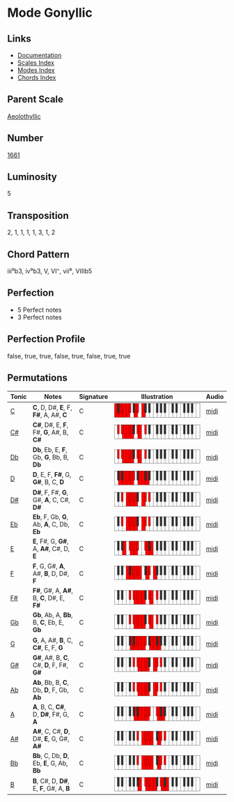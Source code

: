 # Mode Gonyllic

## Links

- [Documentation](README.md)
- [Scales Index](Scales.md)
- [Modes Index](Modes.md)
- [Chords Index](Chords.md)

## Parent Scale

[Aeolothyllic](ScaleAeolothyllic.md)

## Number

[1661](https://ianring.com/musictheory/scales/1661)

## Luminosity

5

## Transposition

2, 1, 1, 1, 1, 3, 1, 2

## Chord Pattern

iii⁰b3, iv⁰b3, V, VI⁺, vii⁰, VIIIb5

## Perfection

- 5 Perfect notes
- 3 Perfect notes

## Perfection Profile

false, true, true, false, true, false, true, true

## Permutations

| Tonic | Notes | Signature | Illustration | Audio |
|-------|-------|-----------|--------------|-------|
| [C](ModeCNaturalGonyllic.md) | **C**, D, D#, **E**, F, **F#**, A, A#, **C** | C | ![CNaturalGonyllic](ModeCNaturalGonyllic.png) | [midi](https://github.com/edipermadi/music/blob/main/docs/ModeCNaturalGonyllic.mid?raw=true) |
| [C#](ModeCSharpGonyllic.md) | **C#**, D#, E, **F**, F#, **G**, A#, B, **C#** | C | ![CSharpGonyllic](ModeCSharpGonyllic.png) | [midi](https://github.com/edipermadi/music/blob/main/docs/ModeCSharpGonyllic.mid?raw=true) |
| [Db](ModeDFlatGonyllic.md) | **Db**, Eb, E, **F**, Gb, **G**, Bb, B, **Db** | C | ![DFlatGonyllic](ModeDFlatGonyllic.png) | [midi](https://github.com/edipermadi/music/blob/main/docs/ModeDFlatGonyllic.mid?raw=true) |
| [D](ModeDNaturalGonyllic.md) | **D**, E, F, **F#**, G, **G#**, B, C, **D** | C | ![DNaturalGonyllic](ModeDNaturalGonyllic.png) | [midi](https://github.com/edipermadi/music/blob/main/docs/ModeDNaturalGonyllic.mid?raw=true) |
| [D#](ModeDSharpGonyllic.md) | **D#**, F, F#, **G**, G#, **A**, C, C#, **D#** | C | ![DSharpGonyllic](ModeDSharpGonyllic.png) | [midi](https://github.com/edipermadi/music/blob/main/docs/ModeDSharpGonyllic.mid?raw=true) |
| [Eb](ModeEFlatGonyllic.md) | **Eb**, F, Gb, **G**, Ab, **A**, C, Db, **Eb** | C | ![EFlatGonyllic](ModeEFlatGonyllic.png) | [midi](https://github.com/edipermadi/music/blob/main/docs/ModeEFlatGonyllic.mid?raw=true) |
| [E](ModeENaturalGonyllic.md) | **E**, F#, G, **G#**, A, **A#**, C#, D, **E** | C | ![ENaturalGonyllic](ModeENaturalGonyllic.png) | [midi](https://github.com/edipermadi/music/blob/main/docs/ModeENaturalGonyllic.mid?raw=true) |
| [F](ModeFNaturalGonyllic.md) | **F**, G, G#, **A**, A#, **B**, D, D#, **F** | C | ![FNaturalGonyllic](ModeFNaturalGonyllic.png) | [midi](https://github.com/edipermadi/music/blob/main/docs/ModeFNaturalGonyllic.mid?raw=true) |
| [F#](ModeFSharpGonyllic.md) | **F#**, G#, A, **A#**, B, **C**, D#, E, **F#** | C | ![FSharpGonyllic](ModeFSharpGonyllic.png) | [midi](https://github.com/edipermadi/music/blob/main/docs/ModeFSharpGonyllic.mid?raw=true) |
| [Gb](ModeGFlatGonyllic.md) | **Gb**, Ab, A, **Bb**, B, **C**, Eb, E, **Gb** | C | ![GFlatGonyllic](ModeGFlatGonyllic.png) | [midi](https://github.com/edipermadi/music/blob/main/docs/ModeGFlatGonyllic.mid?raw=true) |
| [G](ModeGNaturalGonyllic.md) | **G**, A, A#, **B**, C, **C#**, E, F, **G** | C | ![GNaturalGonyllic](ModeGNaturalGonyllic.png) | [midi](https://github.com/edipermadi/music/blob/main/docs/ModeGNaturalGonyllic.mid?raw=true) |
| [G#](ModeGSharpGonyllic.md) | **G#**, A#, B, **C**, C#, **D**, F, F#, **G#** | C | ![GSharpGonyllic](ModeGSharpGonyllic.png) | [midi](https://github.com/edipermadi/music/blob/main/docs/ModeGSharpGonyllic.mid?raw=true) |
| [Ab](ModeAFlatGonyllic.md) | **Ab**, Bb, B, **C**, Db, **D**, F, Gb, **Ab** | C | ![AFlatGonyllic](ModeAFlatGonyllic.png) | [midi](https://github.com/edipermadi/music/blob/main/docs/ModeAFlatGonyllic.mid?raw=true) |
| [A](ModeANaturalGonyllic.md) | **A**, B, C, **C#**, D, **D#**, F#, G, **A** | C | ![ANaturalGonyllic](ModeANaturalGonyllic.png) | [midi](https://github.com/edipermadi/music/blob/main/docs/ModeANaturalGonyllic.mid?raw=true) |
| [A#](ModeASharpGonyllic.md) | **A#**, C, C#, **D**, D#, **E**, G, G#, **A#** | C | ![ASharpGonyllic](ModeASharpGonyllic.png) | [midi](https://github.com/edipermadi/music/blob/main/docs/ModeASharpGonyllic.mid?raw=true) |
| [Bb](ModeBFlatGonyllic.md) | **Bb**, C, Db, **D**, Eb, **E**, G, Ab, **Bb** | C | ![BFlatGonyllic](ModeBFlatGonyllic.png) | [midi](https://github.com/edipermadi/music/blob/main/docs/ModeBFlatGonyllic.mid?raw=true) |
| [B](ModeBNaturalGonyllic.md) | **B**, C#, D, **D#**, E, **F**, G#, A, **B** | C | ![BNaturalGonyllic](ModeBNaturalGonyllic.png) | [midi](https://github.com/edipermadi/music/blob/main/docs/ModeBNaturalGonyllic.mid?raw=true) |
